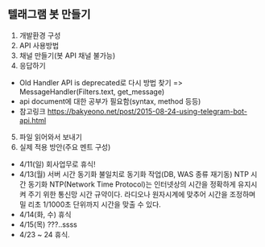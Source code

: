 ## 텔래그램 봇 만들기
1. 개발환경 구성
2. API 사용방법
3. 채널 만들기(봇 API 채널 불가능)
4. 응답하기 
  - Old Handler API is deprecated로 다시 방법 찾기 => MessageHandler(Filters.text, get_message)
  - api document에 대한 공부가 필요함(syntax, method 등등)
  - 참고링크 https://bakyeono.net/post/2015-08-24-using-telegram-bot-api.html

  
5. 파일 읽어와서 보내기
6. 실제 적용 방안(주요 멘트 구성)


* 4/11(일) 회사업무로 휴식!
* 4/13(월) 서버 시간 동기화 불일치로 동기화 작업(DB, WAS 종류 재기동)
  NTP 시간 동기화
  NTP(Network Time Protocol)는 인터넷상의 시간을 정확하게 유지시켜 주기 위한 통신망 시간 규약이다. 
  라디오나 원자시계에 맞추어 시간을 조정하며 밀    리초 1/1000초 단위까지 시간을 맞출 수 있다.
* 4/14(화, 수) 휴식
* 4/15(목) ???..ssss
* 4/23 ~ 24 휴식.
